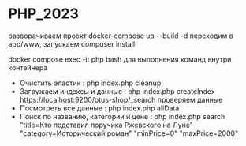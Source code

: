 # PHP_2023

разворачиваем проект docker-compose up --build -d
переходим в app/www, запускаем composer install

docker compose exec -it php bash   для выполнения команд внутри контейнера

- Очистить эластик : php index.php cleanup
- Загружаем индексы и данные : php index.php createIndex
https://localhost:9200/otus-shop/_search  проверяем данные
- Посмотреть все данные :  php index.php allData
- Поиск по названию, категории и цене : php index.php search  "title=Кто подставил поручика Ржевского на Луне" "category=Исторический роман" "minPrice=0" "maxPrice=2000"